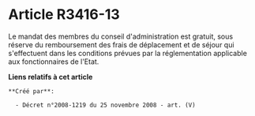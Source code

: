 # Article R3416-13

Le mandat des membres du conseil d'administration est gratuit, sous réserve du remboursement des frais de déplacement et de
séjour qui s'effectuent dans les conditions prévues par la réglementation applicable aux fonctionnaires de l'Etat.

**Liens relatifs à cet article**

	**Créé par**:

	  - Décret n°2008-1219 du 25 novembre 2008 - art. (V)
